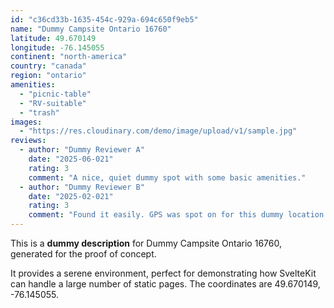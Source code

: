 ```yaml
---
id: "c36cd33b-1635-454c-929a-694c650f9eb5"
name: "Dummy Campsite Ontario 16760"
latitude: 49.670149
longitude: -76.145055
continent: "north-america"
country: "canada"
region: "ontario"
amenities:
  - "picnic-table"
  - "RV-suitable"
  - "trash"
images:
  - "https://res.cloudinary.com/demo/image/upload/v1/sample.jpg"
reviews:
  - author: "Dummy Reviewer A"
    date: "2025-06-021"
    rating: 3
    comment: "A nice, quiet dummy spot with some basic amenities."
  - author: "Dummy Reviewer B"
    date: "2025-02-021"
    rating: 3
    comment: "Found it easily. GPS was spot on for this dummy location."
---
```


This is a **dummy description** for Dummy Campsite Ontario 16760, generated for the proof of concept.

It provides a serene environment, perfect for demonstrating how SvelteKit can handle a large number of static pages. The coordinates are 49.670149, -76.145055.
